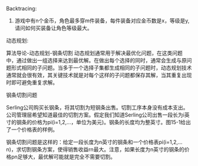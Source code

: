 Backtracing:

1. 游戏中有n个金币，角色最多穿m件装备，每件装备对应金币数是x，等级是y, 请问如何买装备让角色等级最大。



动态规划:

算法导论-动态规划-钢条切割
动态规划通常用于解决最优化问题，在这类问题中，通过做出一组选择来达到最优解。在做出每个选择的同时，通常会生成与原问题形式相同的子问题。当多于一个选择子集都生成相同的子问题时，动态规划技术通常就会很有效，其关键技术就是对每个这样的子问题都保存其解，当其重复出现时即可避免重复求解。


钢条切割问题

Serling公司购买长钢条，将其切割为短钢条出售。切割工序本身没有成本支出。公司管理层希望知道最佳的切割方案。假定我们知道Serling公司出售一段长为i英寸的钢条的价格为pi(i=1,2,…，单位为美元)。钢条的长度均为整英寸。图15-1给出了一个价格表的样例。

钢条切割问题是这样的：给定一段长度为n英寸的钢条和一个价格表pi(i=1,2,…n)，求切割钢条方案，使得销售收益rn最大。注意，如果长度为n英寸的钢条的价格pn足够大，最优解可能就是完全不需要切割。

